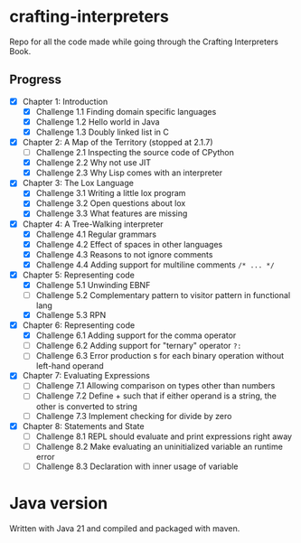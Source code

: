 # crafting-interpreters
Repo for all the code made while going through the Crafting Interpreters Book.

## Progress
- [X] Chapter 1: Introduction
    - [X] Challenge 1.1 Finding domain specific languages
    - [X] Challenge 1.2 Hello world in Java
    - [X] Challenge 1.3 Doubly linked list in C
- [X] Chapter 2: A Map of the Territory (stopped at 2.1.7)
    - [ ] Challenge 2.1 Inspecting the source code of CPython
    - [X] Challenge 2.2 Why not use JIT
    - [X] Challenge 2.3 Why Lisp comes with an interpreter
- [X] Chapter 3: The Lox Language
    - [X] Challenge 3.1 Writing a little lox program
    - [X] Challenge 3.2 Open questions about lox
    - [X] Challenge 3.3 What features are missing
- [X] Chapter 4: A Tree-Walking interpreter
    - [X] Challenge 4.1 Regular grammars
    - [X] Challenge 4.2 Effect of spaces in other languages
    - [X] Challenge 4.3 Reasons to not ignore comments
    - [X] Challenge 4.4 Adding support for multiline comments `/* ... */`
- [X] Chapter 5: Representing code
    - [X] Challenge 5.1 Unwinding EBNF
    - [ ] Challenge 5.2 Complementary pattern to visitor pattern in functional lang
    - [X] Challenge 5.3 RPN
- [X] Chapter 6: Representing code
    - [X] Challenge 6.1 Adding support for the comma operator
    - [ ] Challenge 6.2 Adding support for "ternary" operator `?:`
    - [ ] Challenge 6.3 Error production s for each binary operation without left-hand operand
- [X] Chapter 7: Evaluating Expressions
    - [ ] Challenge 7.1 Allowing comparison on types other than numbers
    - [ ] Challenge 7.2 Define + such that if either operand is a string, the other is converted to string
    - [ ] Challenge 7.3 Implement checking for divide by zero
- [X] Chapter 8: Statements and State
    - [ ] Challenge 8.1 REPL should evaluate and print expressions right away
    - [ ] Challenge 8.2 Make evaluating an uninitialized variable an runtime error
    - [ ] Challenge 8.3 Declaration with inner usage of variable

# Java version
Written with Java 21 and compiled and packaged with maven.
